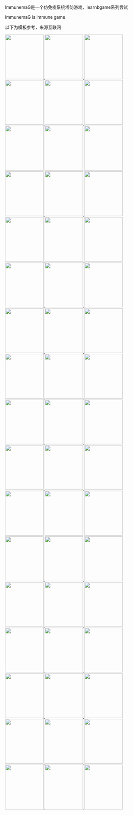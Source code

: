ImmunemaG是一个仿免疫系统塔防游戏，learnbgame系列尝试

ImmunemaG is immune game

以下为模板参考，来源互联网

<a href="#">
  <img width="125" height="145" src="mDrivEngine/immunemag/B淋巴细胞.jpg" >
</a>


<a href="#">
  <img width="125" height="145" src="mDrivEngine/immunemag/HIV.jpg" >
</a>


<a href="#">
  <img width="125" height="145" src="mDrivEngine/immunemag/SARS病毒.jpg" >
</a>

<a href="#">
  <img width="125" height="145" src="mDrivEngine/immunemag/Th17细胞.jpg" >
</a>

<a href="#">
  <img width="125" height="145" src="mDrivEngine/immunemag/Th1细胞.jpg" >
</a>


<a href="#">
  <img width="125" height="145" src="mDrivEngine/immunemag/Th2细胞.jpg" >
</a>


<a href="#">
  <img width="125" height="145" src="mDrivEngine/immunemag/Th9细胞.jpg" >
</a>

<a href="#">
  <img width="125" height="145" src="mDrivEngine/immunemag/Treg细胞.jpg" >
</a>


<a href="#">
  <img width="125" height="145" src="mDrivEngine/immunemag/T淋巴细胞.jpg" >
</a>


<a href="#">
  <img width="125" height="145" src="mDrivEngine/immunemag/γ-干扰素.jpg" >
</a>


<a href="#">
  <img width="125" height="145" src="mDrivEngine/immunemag/交叉递呈.jpg" >
</a>

<a href="#">
  <img width="125" height="145" src="mDrivEngine/immunemag/免疫.jpg" >
</a>

<a href="#">
  <img width="125" height="145" src="mDrivEngine/immunemag/免疫缺陷.jpg" >
</a>


<a href="#">
  <img width="125" height="145" src="mDrivEngine/immunemag/免疫耐受.jpg" >
</a>


<a href="#">
  <img width="125" height="145" src="mDrivEngine/immunemag/内毒素.jpg" >
</a>

<a href="#">
  <img width="125" height="145" src="mDrivEngine/immunemag/嗜中性粒细胞.jpg" >
</a>

<a href="#">
  <img width="125" height="145" src="mDrivEngine/immunemag/嗜碱性粒细胞.jpg" >
</a>

<a href="#">
  <img width="125" height="145" src="mDrivEngine/immunemag/嗜菌体.jpg" >
</a>

<a href="#">
  <img width="125" height="145" src="mDrivEngine/immunemag/多能造血干细胞.jpg" >
</a>

<a href="#">
  <img width="125" height="145" src="mDrivEngine/immunemag/大肠杆菌.jpg" >
</a>

<a href="#">
  <img width="125" height="145" src="mDrivEngine/immunemag/宿主.jpg" >
</a>

<a href="#">
  <img width="125" height="145" src="mDrivEngine/immunemag/巨噬细胞.jpg" >
</a>

<a href="#">
  <img width="125" height="145" src="mDrivEngine/immunemag/感染.jpg" >
</a>

<a href="#">
  <img width="125" height="145" src="mDrivEngine/immunemag/抗体.jpg" >
</a>

<a href="#">
  <img width="125" height="145" src="mDrivEngine/immunemag/抗原.jpg" >
</a>

<a href="#">
  <img width="125" height="145" src="mDrivEngine/immunemag/抗原递呈.jpg" >
</a>

<a href="#">
  <img width="125" height="145" src="mDrivEngine/immunemag/杀伤.jpg" >
</a>

<a href="#">
  <img width="125" height="145" src="mDrivEngine/immunemag/树突状细胞.jpg" >
</a>

<a href="#">
  <img width="125" height="145" src="mDrivEngine/immunemag/树突细胞.jpg" >
</a>

<a href="#">
  <img width="125" height="145" src="mDrivEngine/immunemag/溶菌酶.jpg" >
</a>

<a href="#">
  <img width="125" height="145" src="mDrivEngine/immunemag/潜伏感染.jpg" >
</a>

<a href="#">
  <img width="125" height="145" src="mDrivEngine/immunemag/疫苗.jpg" >
</a>

<a href="#">
  <img width="125" height="145" src="mDrivEngine/immunemag/癌变.jpg" >
</a>

<a href="#">
  <img width="125" height="145" src="mDrivEngine/immunemag/移植排斥.jpg" >
</a>

<a href="#">
  <img width="125" height="145" src="mDrivEngine/immunemag/红细胞.jpg" >
</a>

<a href="#">
  <img width="125" height="145" src="mDrivEngine/immunemag/细胞凋亡.jpg" >
</a>

<a href="#">
  <img width="125" height="145" src="mDrivEngine/immunemag/细胞增殖.jpg" >
</a>

<a href="#">
  <img width="125" height="145" src="mDrivEngine/immunemag/肥大细胞.jpg" >
</a>

<a href="#">
  <img width="125" height="145" src="mDrivEngine/immunemag/肿瘤坏死因子-α.jpg" >
</a>

<a href="#">
  <img width="125" height="145" src="mDrivEngine/immunemag/胚胎干细胞.jpg" >
</a>

<a href="#">
  <img width="125" height="145" src="mDrivEngine/immunemag/自然杀伤细胞.jpg" >
</a>

<a href="#">
  <img width="125" height="145" src="mDrivEngine/immunemag/蛔虫.jpg" >
</a>

<a href="#">
  <img width="125" height="145" src="mDrivEngine/immunemag/血吸虫.jpg" >
</a>

<a href="#">
  <img width="125" height="145" src="mDrivEngine/immunemag/血小板.jpg" >
</a>

<a href="#">
  <img width="125" height="145" src="mDrivEngine/immunemag/血蛋白.jpg" >
</a>

<a href="#">
  <img width="125" height="145" src="mDrivEngine/immunemag/趋化因子.jpg" >
</a>

<a href="#">
  <img width="125" height="145" src="mDrivEngine/immunemag/逃逸.jpg" >
</a>

<a href="#">
  <img width="125" height="145" src="mDrivEngine/immunemag/造血干细胞分化.jpg" >
</a>

<a href="#">
  <img width="125" height="145" src="mDrivEngine/immunemag/金黄色葡萄球菌.jpg" >
</a>

<a href="#">
  <img width="125" height="145" src="mDrivEngine/immunemag/链球菌.jpg" >
</a>

<a href="#">
  <img width="125" height="145" src="mDrivEngine/immunemag/霉菌.jpg" >
</a>


